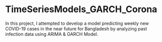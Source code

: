 # TimeSeriesModels_GARCH_Corona

In this project, I attempted to develop a model predicting weekly new COVID-19 cases in the near future for Bangladesh by analyzing past infection data using ARIMA & GARCH Model. 
